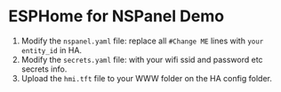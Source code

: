 # ESPHome for NSPanel Demo

1. Modify the `nspanel.yaml` file: replace all `#Change ME` lines with `your entity_id` in HA.
2. Modify the `secrets.yaml` file: with your wifi ssid and password etc secrets info.
3. Upload the `hmi.tft` file to your WWW folder on the HA config folder.
